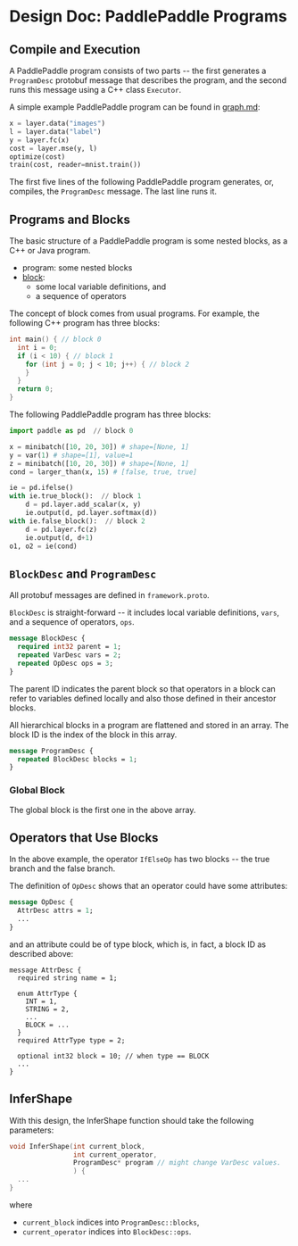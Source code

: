 # Design Doc: PaddlePaddle Programs

## Compile and Execution

A PaddlePaddle program consists of two parts -- the first generates a `ProgramDesc` protobuf message that describes the program, and the second runs this message using a C++ class `Executor`.

A simple example PaddlePaddle program can be found in [graph.md](../others/graph.md):

```python
x = layer.data("images")
l = layer.data("label")
y = layer.fc(x)
cost = layer.mse(y, l)
optimize(cost)
train(cost, reader=mnist.train())
```

The first five lines of the following PaddlePaddle program generates, or, compiles, the `ProgramDesc` message.  The last line runs it.

## Programs and Blocks

The basic structure of a PaddlePaddle program is some nested blocks, as a C++ or Java program.

- program: some nested blocks
- [block](./block.md):
  - some local variable definitions, and
  - a sequence of operators

The concept of block comes from usual programs.  For example, the following C++ program has three blocks:

```c++
int main() { // block 0
  int i = 0;
  if (i < 10) { // block 1
    for (int j = 0; j < 10; j++) { // block 2
    }
  }
  return 0;
}
```

The following PaddlePaddle program has three blocks:

```python
import paddle as pd  // block 0

x = minibatch([10, 20, 30]) # shape=[None, 1]
y = var(1) # shape=[1], value=1
z = minibatch([10, 20, 30]) # shape=[None, 1]
cond = larger_than(x, 15) # [false, true, true]

ie = pd.ifelse()
with ie.true_block():  // block 1
    d = pd.layer.add_scalar(x, y)
    ie.output(d, pd.layer.softmax(d))
with ie.false_block():  // block 2
    d = pd.layer.fc(z)
    ie.output(d, d+1)
o1, o2 = ie(cond)
```

## `BlockDesc` and `ProgramDesc`

All protobuf messages are defined in `framework.proto`.

`BlockDesc` is straight-forward -- it includes local variable definitions, `vars`, and a sequence of operators, `ops`.

```protobuf
message BlockDesc {
  required int32 parent = 1;
  repeated VarDesc vars = 2;
  repeated OpDesc ops = 3;
}
```

The parent ID indicates the parent block so that operators in a block can refer to variables defined locally and also those defined in their ancestor blocks.

All hierarchical blocks in a program are flattened and stored in an array. The block ID is the index of the block in this array.

```protobuf
message ProgramDesc {
  repeated BlockDesc blocks = 1;
}
```


### Global Block

The global block is the first one in the above array.

## Operators that Use Blocks

In the above example, the operator `IfElseOp` has two blocks -- the true branch and the false branch.

The definition of `OpDesc` shows that an operator could have some attributes:

```protobuf
message OpDesc {
  AttrDesc attrs = 1;
  ...
}
```

and an attribute could be of type block, which is, in fact, a block ID as described above:

```
message AttrDesc {
  required string name = 1;

  enum AttrType {
    INT = 1,
    STRING = 2,
    ...
    BLOCK = ...
  }
  required AttrType type = 2;

  optional int32 block = 10; // when type == BLOCK
  ...
}
```

## InferShape

With this design, the InferShape function should take the following parameters:

```c++
void InferShape(int current_block,
                int current_operator,
                ProgramDesc* program // might change VarDesc values.
                ) {
  ...
}
```

where

- `current_block` indices into `ProgramDesc::blocks`,
- `current_operator` indices into `BlockDesc::ops`.
